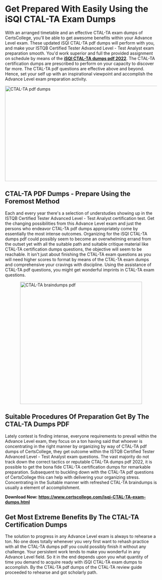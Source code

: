 <h1><strong>Get Prepared With Easily Using the iSQI CTAL-TA Exam Dumps&nbsp;</strong></h1>
<p><span style="font-weight: 400;">With an arranged timetable and an effective  CTAL-TA exam dumps of CertsCollege, you'll be able to get awesome benefits within your Advance Level exam. These updated iSQI CTAL-TA pdf dumps will perform with you, and make your ISTQB Certified Tester Advanced Level - Test Analyst exam preparation smooth. You'd work superior and full the provided assignment on schedule by means of the <strong><a href="https://www.certscollege.com/isqi-CTAL-TA-exam-dumps.html">iSQI CTAL-TA dumps pdf 2022</a></strong>. The CTAL-TA certification dumps are prescribed to perform on your capacity to discover far more. The  CTAL-TA pdf questions are effective above and beyond. Hence, set your self up with an inspirational viewpoint and accomplish the Advance Level exam preparation activity.&nbsp;</span></p>
<p><span style="font-weight: 400;"><img style="display: block; margin-left: auto; margin-right: auto;" src="https://i.ibb.co/CPDK3ps/Yellow-and-Blue-Initiative-Blog-Banner.png" alt="CTAL-TA pdf dumps" width="559" height="315" /></span></p>
<h2><strong>CTAL-TA PDF Dumps - Prepare Using the Foremost Method</strong></h2>
<p><span style="font-weight: 400;">Each and every year there's a selection of understudies showing up in the ISTQB Certified Tester Advanced Level - Test Analyst certification test. Get the changing possibilities from this Advance Level exam and just the persons who endeavor CTAL-TA pdf dumps appropriately come by essentially the most intense outcomes. Organizing for the iSQI CTAL-TA dumps pdf could possibly seem to become an overwhelming errand from the outset yet with all the suitable path and suitable critique material like CTAL-TA certification dumps questions, the objective will seem to be reachable. It isn't just about finishing the CTAL-TA exam questions as you will need higher scores to format by means of the CTAL-TA exam dumps and comprehensive your cravings with discipline. Using the assistance of CTAL-TA pdf questions, you might get wonderful imprints in CTAL-TA exam questions.</span></p>
<p><span style="font-weight: 400;"><a href="https://tinyurl.com/3jzpbkz8"><img style="display: block; margin-left: auto; margin-right: auto;" src="https://i.ibb.co/9tMrhdY/Teacher-Appreciation-Invitation.png" alt="CTAL-TA braindumps pdf " width="404" height="404" /></a></span></p>
<h2><strong>Suitable Procedures Of Preparation Get By The CTAL-TA Dumps PDF</strong></h2>
<p><span style="font-weight: 400;">Lately contest is finding intense, everyone requirements to prevail within the Advance Level exam, they focus on a ton having said that whoever is concentrating in the right manner by organizing by way of CTAL-TA pdf dumps of CertsCollege, they get outcome within the ISTQB Certified Tester Advanced Level - Test Analyst exam questions. The vast majority do not track down the correct tactics or reputable CTAL-TA dumps pdf 2022, it is possible to get the bona fide CTAL-TA certification dumps for remarkable preparation. Subsequent to buckling down with the  CTAL-TA pdf questions of CertsCollege this can help with delivering your organizing stress. Concentrating in the Suitable manner with refreshed CTAL-TA braindumps is usually a element of accomplishment.</span></p>
<p><span style="font-weight: 400;"><strong>Download Now: <a href="https://www.certscollege.com/isqi-CTAL-TA-exam-dumps.html">https://www.certscollege.com/isqi-CTAL-TA-exam-dumps.html</a></strong></span></p>
<h2><strong>Get Most Extreme Benefits By The CTAL-TA Certification Dumps</strong></h2>
<p><span style="font-weight: 400;">The solution to progress in any Advance Level exam is always to rehearse a ton. No one does totally whenever you very first want to rehash practice with all the CTAL-TA dumps pdf you could possibly finish it without any challenge. Your persistent work tends to make you wonderful in any Advance Level field. So it in the end depends upon you what quantity of time you demand to acquire ready with iSQI CTAL-TA exam dumps to accomplish. By the CTAL-TA pdf dumps of the CTAL-TA review guide proceeded to rehearse and got scholarly path.</span></p>
